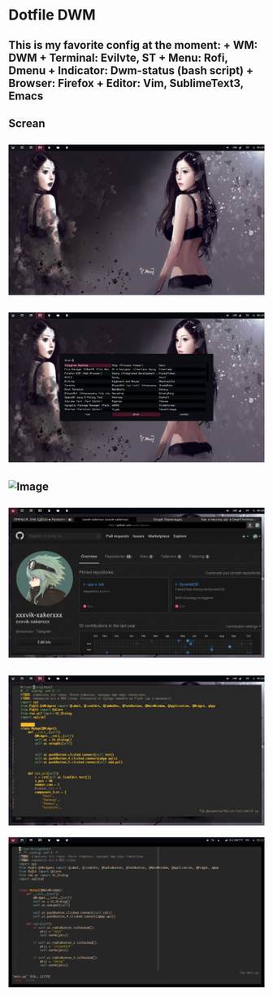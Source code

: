 Dotfile DWM
===========

This is my favorite config at the moment:
	+ WM: DWM
	+ Terminal: Evilvte, ST
	+ Menu: Rofi, Dmenu
	+ Indicator: Dwm-status (bash script)
	+ Browser: Firefox
	+ Editor: Vim, SublimeText3, Emacs
---

## Screan

![Image](clean_1.png "clean")
---
![Image](rofi.png "rofi")
---
![Image](screanfetch.png "scrftch")
---
![Image](firefox.png "firefox")
---
![Image](vim.png "vim")
---
![Image](vim_st.png "vim_st")